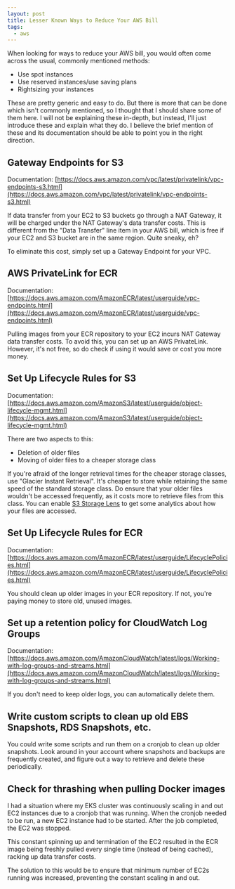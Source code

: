 ```yaml
---
layout: post
title: Lesser Known Ways to Reduce Your AWS Bill
tags:
  - aws
---
```


When looking for ways to reduce your AWS bill, you would often come across the usual, commonly mentioned methods:
- Use spot instances
- Use reserved instances/use saving plans
- Rightsizing your instances

These are pretty generic and easy to do. But there is more that can be done which isn't commonly mentioned, so I thought that I should share some of them here. I will not be explaining these in-depth, but instead, I'll just introduce these and explain what they do. I believe the brief mention of these and its documentation should be able to point you in the right direction.

## Gateway Endpoints for S3
Documentation: [https://docs.aws.amazon.com/vpc/latest/privatelink/vpc-endpoints-s3.html](https://docs.aws.amazon.com/vpc/latest/privatelink/vpc-endpoints-s3.html)

If data transfer from your EC2 to S3 buckets go through a NAT Gateway, it will be charged under the NAT Gateway's data transfer costs. This is different from the "Data Transfer" line item in your AWS bill, which is free if your EC2 and S3 bucket are in the same region. Quite sneaky, eh?

To eliminate this cost, simply set up a Gateway Endpoint for your VPC.

## AWS PrivateLink for ECR
Documentation: [https://docs.aws.amazon.com/AmazonECR/latest/userguide/vpc-endpoints.html](https://docs.aws.amazon.com/AmazonECR/latest/userguide/vpc-endpoints.html)

Pulling images from your ECR repository to your EC2 incurs NAT Gateway data transfer costs. To avoid this, you can set up an AWS PrivateLink. However, it's not free, so do check if using it would save or cost you more money.

## Set Up Lifecycle Rules for S3
Documentation: [https://docs.aws.amazon.com/AmazonS3/latest/userguide/object-lifecycle-mgmt.html](https://docs.aws.amazon.com/AmazonS3/latest/userguide/object-lifecycle-mgmt.html)

There are two aspects to this:
- Deletion of older files
- Moving of older files to a cheaper storage class

If you're afraid of the longer retrieval times for the cheaper storage classes, use "Glacier Instant Retrieval". It's cheaper to store while retaining the same speed of the standard storage class. Do ensure that your older files wouldn't be accessed frequently, as it costs more to retrieve files from this class. You can enable [S3 Storage Lens](https://docs.aws.amazon.com/AmazonS3/latest/userguide/storage_lens.html) to get some analytics about how your files are accessed.

## Set Up Lifecycle Rules for ECR
Documentation: [https://docs.aws.amazon.com/AmazonECR/latest/userguide/LifecyclePolicies.html](https://docs.aws.amazon.com/AmazonECR/latest/userguide/LifecyclePolicies.html)

You should clean up older images in your ECR repository. If not, you're paying money to store old, unused images.

## Set up a retention policy for CloudWatch Log Groups
Documentation: [https://docs.aws.amazon.com/AmazonCloudWatch/latest/logs/Working-with-log-groups-and-streams.html](https://docs.aws.amazon.com/AmazonCloudWatch/latest/logs/Working-with-log-groups-and-streams.html)

If you don't need to keep older logs, you can automatically delete them.

## Write custom scripts to clean up old EBS Snapshots, RDS Snapshots, etc.
You could write some scripts and run them on a cronjob to clean up older snapshots. Look around in your account where snapshots and backups are frequently created, and figure out a way to retrieve and delete these periodically.

## Check for thrashing when pulling Docker images
I had a situation where my EKS cluster was continuously scaling in and out EC2 instances due to a cronjob that was running. When the cronjob needed to be run, a new EC2 instance had to be started. After the job completed, the EC2 was stopped.

This constant spinning up and termination of the EC2 resulted in the ECR image being freshly pulled every single time (instead of being cached), racking up data transfer costs.

The solution to this would be to ensure that minimum number of EC2s running was increased, preventing the constant scaling in and out.